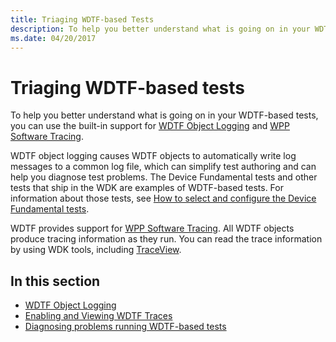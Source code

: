 ```yaml
---
title: Triaging WDTF-based Tests
description: To help you better understand what is going on in your WDTF-based tests, you can use the built-in support for WDTF Object Logging and WPP Software Tracing.
ms.date: 04/20/2017
---
```


# Triaging WDTF-based tests


To help you better understand what is going on in your WDTF-based tests, you can use the built-in support for [WDTF Object Logging](logging-and-tracing.md) and [WPP Software Tracing](../devtest/wpp-software-tracing.md).

WDTF object logging causes WDTF objects to automatically write log messages to a common log file, which can simplify test authoring and can help you diagnose test problems. The Device Fundamental tests and other tests that ship in the WDK are examples of WDTF-based tests. For information about those tests, see [How to select and configure the Device Fundamental tests](/windows-hardware/drivers/develop/how-to-select-and-configure-the-device-fundamental-tests).

WDTF provides support for [WPP Software Tracing](../devtest/wpp-software-tracing.md). All WDTF objects produce tracing information as they run. You can read the trace information by using WDK tools, including [TraceView](../devtest/using-traceview.md).

## In this section


-   [WDTF Object Logging](logging-and-tracing.md)
-   [Enabling and Viewing WDTF Traces](viewing-wdtf-traces.md)
-   [Diagnosing problems running WDTF-based tests](diagnosing-problems-running-wdtf-based-tests.md)

 

